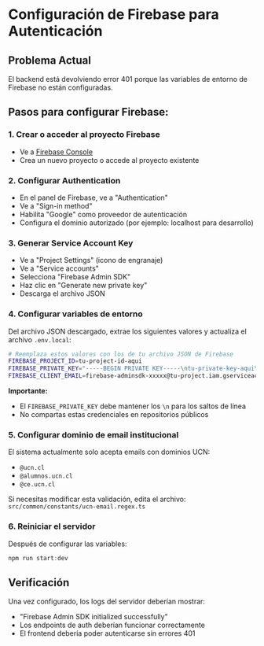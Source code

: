 # Configuración de Firebase para Autenticación

## Problema Actual
El backend está devolviendo error 401 porque las variables de entorno de Firebase no están configuradas.

## Pasos para configurar Firebase:

### 1. Crear o acceder al proyecto Firebase
- Ve a [Firebase Console](https://console.firebase.google.com/)
- Crea un nuevo proyecto o accede al proyecto existente

### 2. Configurar Authentication
- En el panel de Firebase, ve a "Authentication"
- Ve a "Sign-in method"
- Habilita "Google" como proveedor de autenticación
- Configura el dominio autorizado (por ejemplo: localhost para desarrollo)

### 3. Generar Service Account Key
- Ve a "Project Settings" (icono de engranaje)
- Ve a "Service accounts"
- Selecciona "Firebase Admin SDK"
- Haz clic en "Generate new private key"
- Descarga el archivo JSON

### 4. Configurar variables de entorno
Del archivo JSON descargado, extrae los siguientes valores y actualiza el archivo `.env.local`:

```bash
# Reemplaza estos valores con los de tu archivo JSON de Firebase
FIREBASE_PROJECT_ID=tu-project-id-aqui
FIREBASE_PRIVATE_KEY="-----BEGIN PRIVATE KEY-----\ntu-private-key-aqui\n-----END PRIVATE KEY-----\n"
FIREBASE_CLIENT_EMAIL=firebase-adminsdk-xxxxx@tu-project.iam.gserviceaccount.com
```

**Importante:** 
- El `FIREBASE_PRIVATE_KEY` debe mantener los `\n` para los saltos de línea
- No compartas estas credenciales en repositorios públicos

### 5. Configurar dominio de email institucional
El sistema actualmente solo acepta emails con dominios UCN:
- `@ucn.cl`
- `@alumnos.ucn.cl` 
- `@ce.ucn.cl`

Si necesitas modificar esta validación, edita el archivo:
`src/common/constants/ucn-email.regex.ts`

### 6. Reiniciar el servidor
Después de configurar las variables:
```powershell
npm run start:dev
```

## Verificación
Una vez configurado, los logs del servidor deberían mostrar:
- "Firebase Admin SDK initialized successfully"
- Los endpoints de auth deberían funcionar correctamente
- El frontend debería poder autenticarse sin errores 401
